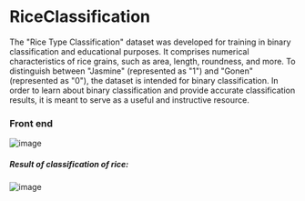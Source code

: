 # RiceClassification
The "Rice Type Classification" dataset was developed for training in binary classification and educational purposes. It comprises numerical characteristics of rice grains, such as area, length, roundness, and more. To distinguish between "Jasmine" (represented as "1") and "Gonen" (represented as "0"), the dataset is intended for binary classification. In order to learn about binary classification and provide accurate classification results, it is meant to serve as a useful and instructive resource.

### Front end 

![image](https://github.com/Kaladiya-Ilaf/RiceClassification/assets/66785403/3a048856-3124-42da-b56d-450d9cda9081)

##### Result of classification of rice:

![image](https://github.com/Kaladiya-Ilaf/RiceClassification/assets/66785403/a8c4aed3-10e8-4183-b6a9-dc4c404c50cb)

